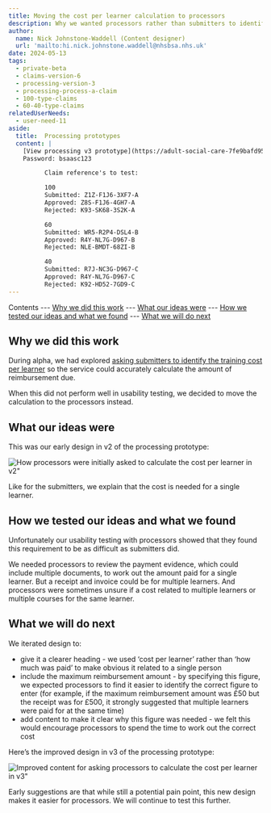 ```yaml
---
title: Moving the cost per learner calculation to processors
description: Why we wanted processors rather than submitters to identify the training cost per learner.
author:
  name: Nick Johnstone-Waddell (Content designer)
  url: 'mailto:hi.nick.johnstone.waddell@nhsbsa.nhs.uk'
date: 2024-05-13
tags:
  - private-beta
  - claims-version-6
  - processing-version-3
  - processing-process-a-claim
  - 100-type-claims
  - 60-40-type-claims
relatedUserNeeds:
  - user-need-11
aside:
  title:  Processing prototypes
  content: |
    [View processing v3 prototype](https://adult-social-care-7fe9bafd955a.herokuapp.com/processing/prototypes/design/v3/) 
    Password: bsaasc123

          Claim reference's to test:

          100
          Submitted: Z1Z-F1J6-3XF7-A
          Approved: Z8S-F1J6-4GH7-A
          Rejected: K93-SK68-3S2K-A

          60
          Submitted: WR5-R2P4-DSL4-B
          Approved: R4Y-NL7G-D967-B
          Rejected: NLE-BMDT-68ZI-B

          40
          Submitted: R7J-NC3G-D967-C
          Approved: R4Y-NL7G-D967-C
          Rejected: K92-HD52-7GD9-C
---
```


Contents
--- [Why we did this work](#why-we-did-this-work)
--- [What our ideas were](#what-our-ideas-were)
--- [How we tested our ideas and what we found](#how-we-tested-our-ideas-and-what-we-found)
--- [What we will do next](#what-we-will-do-next)

## Why we did this work

During alpha, we had explored [asking submitters to identify the training cost per learner](/claims/cost-per-learner-submitter/) so the service could accurately calculate the amount of reimbursement due.

When this did not perform well in usability testing, we decided to move the calculation to the processors instead.

## What our ideas were

This was our early design in v2 of the processing prototype:

![How processors were initially asked to calculate the cost per learner in v2"](cost-per-learner-v2.png "How processors were initially asked to calculate the cost per learner in v2")

Like for the submitters, we explain that the cost is needed for a single learner.

## How we tested our ideas and what we found

Unfortunately our usability testing with processors showed that they found this requirement to be as difficult as submitters did.

We needed processors to review the payment evidence, which could include multiple documents, to work out the amount paid for a single learner. But a receipt and invoice could be for multiple learners. And processors were sometimes unsure if a cost related to multiple learners or multiple courses for the same learner.

## What we will do next

We iterated design to:

* give it a clearer heading - we used ‘cost per learner’ rather than ‘how much was paid’ to make obvious it related to a single person
* include the maximum reimbursement amount - by specifying this figure, we expected processors to find it easier to identify the correct figure to enter (for example, if the maximum reimbursement amount was £50 but the receipt was for £500, it strongly suggested that multiple learners were paid for at the same time)
* add content to make it clear why this figure was needed - we felt this would encourage processors to spend the time to work out the correct cost

Here’s the improved design in v3 of the processing prototype:

![Improved content for asking processors to calculate the cost per learner in v3"](cost-per-learner-v2.png "Improved content for asking processors to calculate the cost per learner in v3")

Early suggestions are that while still a potential pain point, this new design makes it easier for processors. We will continue to test this further.